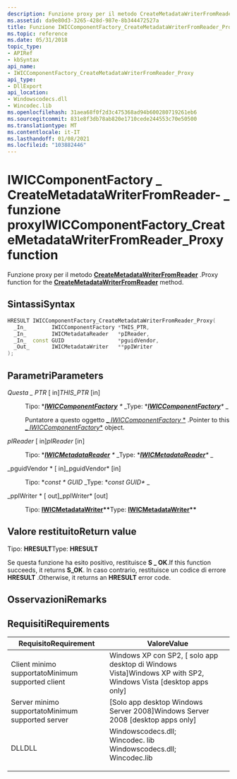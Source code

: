 ```yaml
---
description: Funzione proxy per il metodo CreateMetadataWriterFromReader.
ms.assetid: da9e80d3-3265-428d-987e-8b344472527a
title: Funzione IWICComponentFactory_CreateMetadataWriterFromReader_Proxy
ms.topic: reference
ms.date: 05/31/2018
topic_type:
- APIRef
- kbSyntax
api_name:
- IWICComponentFactory_CreateMetadataWriterFromReader_Proxy
api_type:
- DllExport
api_location:
- Windowscodecs.dll
- Wincodec.lib
ms.openlocfilehash: 31aea68f0f2d3c475368ad94b600280719261eb6
ms.sourcegitcommit: 831e8f3db78ab820e1710cede244553c70e50500
ms.translationtype: MT
ms.contentlocale: it-IT
ms.lasthandoff: 01/08/2021
ms.locfileid: "103882446"
---
```

# <a name="iwiccomponentfactory_createmetadatawriterfromreader_proxy-function"></a><span data-ttu-id="ede55-103">IWICComponentFactory \_ CreateMetadataWriterFromReader- \_ funzione proxy</span><span class="sxs-lookup"><span data-stu-id="ede55-103">IWICComponentFactory\_CreateMetadataWriterFromReader\_Proxy function</span></span>

<span data-ttu-id="ede55-104">Funzione proxy per il metodo [**CreateMetadataWriterFromReader**](/windows/desktop/api/Wincodecsdk/nf-wincodecsdk-iwiccomponentfactory-createmetadatawriterfromreader) .</span><span class="sxs-lookup"><span data-stu-id="ede55-104">Proxy function for the [**CreateMetadataWriterFromReader**](/windows/desktop/api/Wincodecsdk/nf-wincodecsdk-iwiccomponentfactory-createmetadatawriterfromreader) method.</span></span>

## <a name="syntax"></a><span data-ttu-id="ede55-105">Sintassi</span><span class="sxs-lookup"><span data-stu-id="ede55-105">Syntax</span></span>


```C++
HRESULT IWICComponentFactory_CreateMetadataWriterFromReader_Proxy(
  _In_        IWICComponentFactory *THIS_PTR,
  _In_        IWICMetadataReader   *pIReader,
  _In_  const GUID                 *pguidVendor,
  _Out_       IWICMetadataWriter   **ppIWriter
);
```



## <a name="parameters"></a><span data-ttu-id="ede55-106">Parametri</span><span class="sxs-lookup"><span data-stu-id="ede55-106">Parameters</span></span>

<dl> <dt>

<span data-ttu-id="ede55-107">*Questa \_ PTR* \[ in\]</span><span class="sxs-lookup"><span data-stu-id="ede55-107">*THIS\_PTR* \[in\]</span></span>
</dt> <dd>

<span data-ttu-id="ede55-108">Tipo: \**[**IWICComponentFactory**](/windows/desktop/api/Wincodecsdk/nn-wincodecsdk-iwiccomponentfactory) \** _</span><span class="sxs-lookup"><span data-stu-id="ede55-108">Type: \**[**IWICComponentFactory**](/windows/desktop/api/Wincodecsdk/nn-wincodecsdk-iwiccomponentfactory)\** _</span></span>

<span data-ttu-id="ede55-109">Puntatore a questo oggetto [_ *IWICComponentFactory* \*](/windows/desktop/api/Wincodecsdk/nn-wincodecsdk-iwiccomponentfactory) .</span><span class="sxs-lookup"><span data-stu-id="ede55-109">Pointer to this [_ *IWICComponentFactory*\*](/windows/desktop/api/Wincodecsdk/nn-wincodecsdk-iwiccomponentfactory) object.</span></span>

</dd> <dt>

<span data-ttu-id="ede55-110">*pIReader* \[ in\]</span><span class="sxs-lookup"><span data-stu-id="ede55-110">*pIReader* \[in\]</span></span>
</dt> <dd>

<span data-ttu-id="ede55-111">Tipo: \**[**IWICMetadataReader**](/windows/desktop/api/Wincodecsdk/nn-wincodecsdk-iwicmetadatareader) \** _</span><span class="sxs-lookup"><span data-stu-id="ede55-111">Type: \**[**IWICMetadataReader**](/windows/desktop/api/Wincodecsdk/nn-wincodecsdk-iwicmetadatareader)\** _</span></span>

</dd> <dt>

<span data-ttu-id="ede55-112">_pguidVendor \* \[ in\]</span><span class="sxs-lookup"><span data-stu-id="ede55-112">_pguidVendor\* \[in\]</span></span>
</dt> <dd>

<span data-ttu-id="ede55-113">Tipo: \**const \* GUID* _</span><span class="sxs-lookup"><span data-stu-id="ede55-113">Type: \**const GUID\** _</span></span>

</dd> <dt>

<span data-ttu-id="ede55-114">_ppIWriter \* \[ out\]</span><span class="sxs-lookup"><span data-stu-id="ede55-114">_ppIWriter\* \[out\]</span></span>
</dt> <dd>

<span data-ttu-id="ede55-115">Tipo: **[ **IWICMetadataWriter**](/windows/desktop/api/Wincodecsdk/nn-wincodecsdk-iwicmetadatawriter)\*\***</span><span class="sxs-lookup"><span data-stu-id="ede55-115">Type: **[**IWICMetadataWriter**](/windows/desktop/api/Wincodecsdk/nn-wincodecsdk-iwicmetadatawriter)\*\***</span></span>

</dd> </dl>

## <a name="return-value"></a><span data-ttu-id="ede55-116">Valore restituito</span><span class="sxs-lookup"><span data-stu-id="ede55-116">Return value</span></span>

<span data-ttu-id="ede55-117">Tipo: **HRESULT**</span><span class="sxs-lookup"><span data-stu-id="ede55-117">Type: **HRESULT**</span></span>

<span data-ttu-id="ede55-118">Se questa funzione ha esito positivo, restituisce **S \_ OK**.</span><span class="sxs-lookup"><span data-stu-id="ede55-118">If this function succeeds, it returns **S\_OK**.</span></span> <span data-ttu-id="ede55-119">In caso contrario, restituisce un codice di errore **HRESULT** .</span><span class="sxs-lookup"><span data-stu-id="ede55-119">Otherwise, it returns an **HRESULT** error code.</span></span>

## <a name="remarks"></a><span data-ttu-id="ede55-120">Osservazioni</span><span class="sxs-lookup"><span data-stu-id="ede55-120">Remarks</span></span>

## <a name="requirements"></a><span data-ttu-id="ede55-121">Requisiti</span><span class="sxs-lookup"><span data-stu-id="ede55-121">Requirements</span></span>



| <span data-ttu-id="ede55-122">Requisito</span><span class="sxs-lookup"><span data-stu-id="ede55-122">Requirement</span></span> | <span data-ttu-id="ede55-123">Valore</span><span class="sxs-lookup"><span data-stu-id="ede55-123">Value</span></span> |
|-------------------------------------|------------------------------------------------------------------------------------------------------------------------------------------------------------------|
| <span data-ttu-id="ede55-124">Client minimo supportato</span><span class="sxs-lookup"><span data-stu-id="ede55-124">Minimum supported client</span></span><br/> | <span data-ttu-id="ede55-125">Windows XP con SP2, \[ solo app desktop di Windows Vista\]</span><span class="sxs-lookup"><span data-stu-id="ede55-125">Windows XP with SP2, Windows Vista \[desktop apps only\]</span></span><br/>                                                                                              |
| <span data-ttu-id="ede55-126">Server minimo supportato</span><span class="sxs-lookup"><span data-stu-id="ede55-126">Minimum supported server</span></span><br/> | <span data-ttu-id="ede55-127">\[Solo app desktop Windows Server 2008\]</span><span class="sxs-lookup"><span data-stu-id="ede55-127">Windows Server 2008 \[desktop apps only\]</span></span><br/>                                                                                                             |
| <span data-ttu-id="ede55-128">DLL</span><span class="sxs-lookup"><span data-stu-id="ede55-128">DLL</span></span><br/>                      | <dl> <span data-ttu-id="ede55-129"><dt>Windowscodecs.dll; </dt> <dt>Wincodec. lib</dt></span><span class="sxs-lookup"><span data-stu-id="ede55-129"><dt>Windowscodecs.dll; </dt> <dt>Wincodec.lib</dt></span></span> </dl> |



 

 




